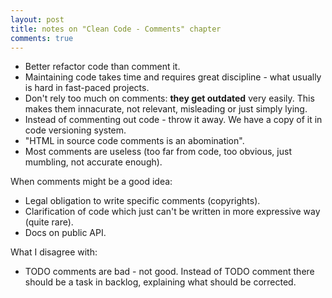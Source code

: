 ```yaml
---
layout: post
title: notes on "Clean Code - Comments" chapter
comments: true
---
```


  * Better refactor code than comment it.
  * Maintaining code takes time and requires great discipline - what usually is hard in fast-paced projects.
  * Don't rely too much on comments: **they get outdated** very easily. This makes them innacurate, not relevant, misleading or just simply lying.
  * Instead of commenting out code - throw it away. We have a copy of it in code versioning system.
  * "HTML in source code comments is an abomination".
  * Most comments are useless (too far from code, too obvious, just mumbling, not accurate enough).

When comments might be a good idea:

  * Legal obligation to write specific comments (copyrights).
  * Clarification of code which just can't be written in more expressive way (quite rare).
  * Docs on public API.

What I disagree with:

  * TODO comments are bad - not good. Instead of TODO comment there should be a task in backlog, explaining what should be corrected.
